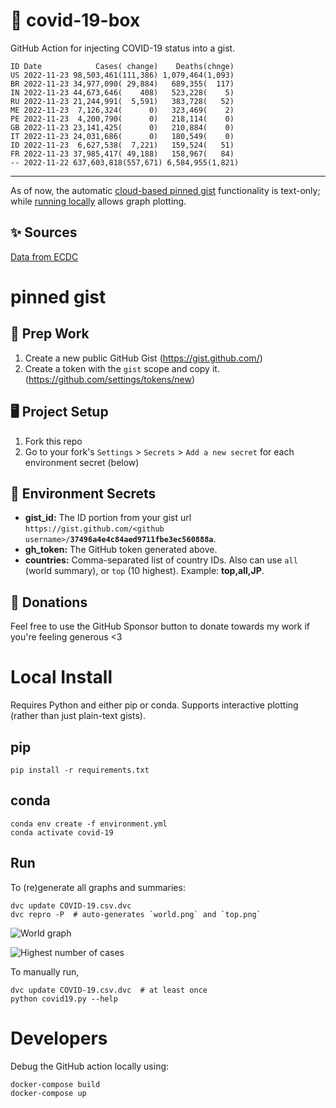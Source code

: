 # 🏥 covid-19-box

GitHub Action for injecting COVID-19 status into a gist.

```
ID Date            Cases( change)    Deaths(chnge)
US 2022-11-23 98,503,461(111,386) 1,079,464(1,093)
BR 2022-11-23 34,977,090( 29,884)   689,355(  117)
IN 2022-11-23 44,673,646(    408)   523,228(    5)
RU 2022-11-23 21,244,991(  5,591)   383,728(   52)
ME 2022-11-23  7,126,324(      0)   323,469(    2)
PE 2022-11-23  4,200,790(      0)   218,114(    0)
GB 2022-11-23 23,141,425(      0)   210,884(    0)
IT 2022-11-23 24,031,686(      0)   180,549(    0)
ID 2022-11-23  6,627,538(  7,221)   159,524(   51)
FR 2022-11-23 37,985,417( 49,188)   158,967(   84)
-- 2022-11-22 637,603,818(557,671) 6,584,955(1,821)
```

---

As of now, the automatic [cloud-based pinned gist](#pinned-gist) functionality is text-only;
while [running locally](#local-install) allows graph plotting.

## ✨ Sources

[Data from ECDC](https://www.ecdc.europa.eu/en/publications-data/download-todays-data-geographic-distribution-covid-19-cases-worldwide)

# pinned gist

## 🎒 Prep Work
1. Create a new public GitHub Gist (https://gist.github.com/)
1. Create a token with the `gist` scope and copy it. (https://github.com/settings/tokens/new)

## 🖥 Project Setup
1. Fork this repo
1. Go to your fork's `Settings` > `Secrets` > `Add a new secret` for each environment secret (below)

## 🤫 Environment Secrets
- **gist_id:** The ID portion from your gist url `https://gist.github.com/<github username>/`**`37496a4e4c84aed9711fbe3ec560888a`**.
- **gh_token:** The GitHub token generated above.
- **countries:** Comma-separated list of country IDs. Also can use `all` (world summary), or `top` (10 highest). Example: **top,all,JP**.

## 💸 Donations

Feel free to use the GitHub Sponsor button to donate towards my work if you're feeling generous <3

# Local Install

Requires Python and either pip or conda. Supports interactive plotting (rather than just plain-text gists).

## pip

```
pip install -r requirements.txt
```

## conda

```
conda env create -f environment.yml
conda activate covid-19
```

## Run

To (re)generate all graphs and summaries:

```
dvc update COVID-19.csv.dvc
dvc repro -P  # auto-generates `world.png` and `top.png`
```

![World graph](world.png)

![Highest number of cases](top.png)

To manually run,

```
dvc update COVID-19.csv.dvc  # at least once
python covid19.py --help
```

# Developers

Debug the GitHub action locally using:

```
docker-compose build
docker-compose up
```
